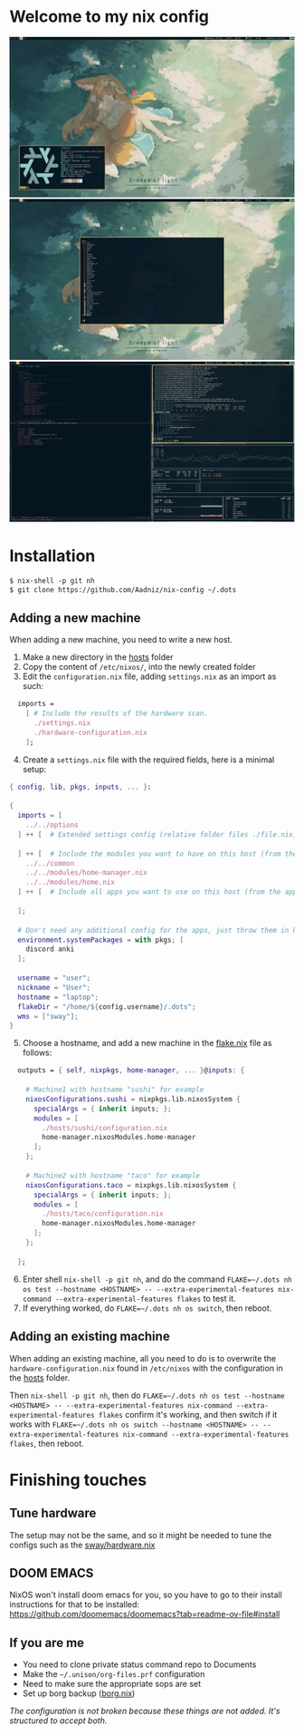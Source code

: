 # Welcome to my nix config

![Wallpaper with neofetch](/docs/screenshots/Screenshot_2024-09-23_19:34:26.png)
![Starting an application with sway-launcher-desktop](/docs/screenshots/Screenshot_2024-09-23_19:34:46.png)
![Working with nix config in doom emacs](/docs/screenshots/Screenshot_2024-09-23_19:37:46.png)

# Installation

```shell
$ nix-shell -p git nh
$ git clone https://github.com/Aadniz/nix-config ~/.dots
```

## Adding a new machine

When adding a new machine, you need to write a new host.

1. Make a new directory in the [hosts](/hosts) folder
2. Copy the content of `/etc/nixos/`, into the newly created folder 
3. Edit the `configuration.nix` file, adding `settings.nix` as an import as such:

``` nix
  imports =
    [ # Include the results of the hardware scan.
      ./settings.nix
      ./hardware-configuration.nix
    ];
```

4. Create a `settings.nix` file with the required fields, here is a minimal setup:

``` nix
{ config, lib, pkgs, inputs, ... }:

{
  imports = [
    ../../options
  ] ++ [  # Extended settings config (relative folder files ./file.nix)

  ] ++ [  # Include the modules you want to have on this host (from the module folder ../../modules/file.nix)
    ../../common
    ../../modules/home-manager.nix
    ../../modules/home.nix
  ] ++ [  # Include all apps you want to use on this host (from the apps in modules folder ../../modules/apps/file.nix)

  ];

  # Don't need any additional config for the apps, just throw them in here
  environment.systemPackages = with pkgs; [
    discord anki
  ];

  username = "user";
  nickname = "User";
  hostname = "laptop";
  flakeDir = "/home/${config.username}/.dots";
  wms = ["sway"];
}
```

5. Choose a hostname, and add a new machine in the [flake.nix](/flake.nix) file as follows:

``` nix
  outputs = { self, nixpkgs, home-manager, ... }@inputs: {

    # Machine1 with hostname "sushi" for example
    nixosConfigurations.sushi = nixpkgs.lib.nixosSystem {
      specialArgs = { inherit inputs; };
      modules = [
        ./hosts/sushi/configuration.nix
        home-manager.nixosModules.home-manager
      ];
    };

    # Machine2 with hostname "taco" for example
    nixosConfigurations.taco = nixpkgs.lib.nixosSystem {
      specialArgs = { inherit inputs; };
      modules = [
        ./hosts/taco/configuration.nix
        home-manager.nixosModules.home-manager
      ];
    };

  };
```


6. Enter shell `nix-shell -p git nh`, and do the command `FLAKE=~/.dots nh os test --hostname <HOSTNAME> -- --extra-experimental-features nix-command --extra-experimental-features flakes` to test it.
7. If everything worked, do `FLAKE=~/.dots nh os switch`, then reboot.


## Adding an existing machine

When adding an existing machine, all you need to do is to overwrite the `hardware-configuration.nix` found in `/etc/nixos` with the configuration in the [hosts](/hosts) folder.

Then `nix-shell -p git nh`, then do `FLAKE=~/.dots nh os test --hostname <HOSTNAME> -- --extra-experimental-features nix-command --extra-experimental-features flakes` confirm it's working, and then switch if it works with `FLAKE=~/.dots nh os switch --hostname <HOSTNAME> -- --extra-experimental-features nix-command --extra-experimental-features flakes`, then reboot.

# Finishing touches

## Tune hardware

The setup may not be the same, and so it might be needed to tune the configs such as the [sway/hardware.nix](/modules/wms/sway/hardware.nix)

## DOOM EMACS

NixOS won't install doom emacs for you, so you have to go to their install instructions for that to be installed: https://github.com/doomemacs/doomemacs?tab=readme-ov-file#install

## If you are me

- You need to clone private status command repo to Documents
- Make the `~/.unison/org-files.prf` configuration
- Need to make sure the appropriate sops are set
- Set up borg backup ([borg.nix](/modules/borg.nix))

*The configuration is not broken because these things are not added. It's structured to accept both.*
